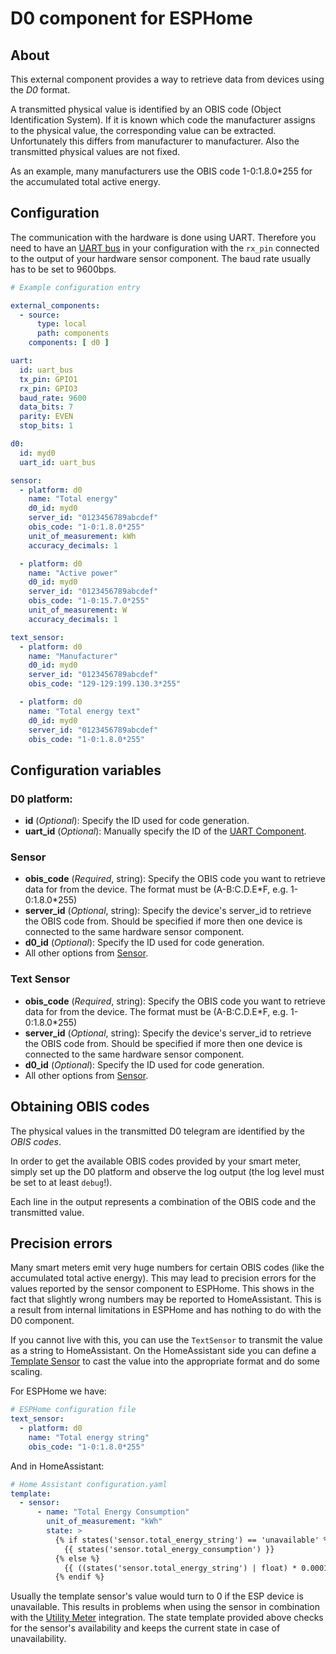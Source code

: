 # D0 component for ESPHome

## About
This external component provides a way to retrieve data from devices using the *D0* format.

A transmitted physical value is identified by an OBIS code (Object Identification System). If it is known which code the manufacturer assigns to the physical value, the corresponding value can be extracted. Unfortunately this differs from manufacturer to manufacturer. Also the transmitted physical values are not fixed.

As an example, many manufacturers use the OBIS code 1-0:1.8.0*255 for the accumulated total active energy.

## Configuration
The communication with the hardware is done using UART. Therefore you need to have an [UART bus](https://esphome.io/components/uart.html#uart) in your configuration with the `rx_pin` connected to the output of your hardware sensor component. The baud rate usually has to be set to 9600bps.

```yaml
# Example configuration entry

external_components:
  - source:
      type: local
      path: components
    components: [ d0 ]

uart:
  id: uart_bus
  tx_pin: GPIO1
  rx_pin: GPIO3
  baud_rate: 9600
  data_bits: 7
  parity: EVEN
  stop_bits: 1

d0:
  id: myd0
  uart_id: uart_bus

sensor:
  - platform: d0
    name: "Total energy"
    d0_id: myd0
    server_id: "0123456789abcdef"
    obis_code: "1-0:1.8.0*255"
    unit_of_measurement: kWh
    accuracy_decimals: 1

  - platform: d0
    name: "Active power"
    d0_id: myd0
    server_id: "0123456789abcdef"
    obis_code: "1-0:15.7.0*255"
    unit_of_measurement: W
    accuracy_decimals: 1

text_sensor:
  - platform: d0
    name: "Manufacturer"
    d0_id: myd0
    server_id: "0123456789abcdef"
    obis_code: "129-129:199.130.3*255"

  - platform: d0
    name: "Total energy text"
    d0_id: myd0
    server_id: "0123456789abcdef"
    obis_code: "1-0:1.8.0*255"
```

## Configuration variables

### D0 platform:
- **id** (*Optional*): Specify the ID used for code generation.
- **uart_id** (*Optional*): Manually specify the ID of the [UART Component](https://esphome.io/components/uart.html#uart).

### Sensor
- **obis_code** (*Required*, string): Specify the OBIS code you want to retrieve data for from the device. The format must be (A-B:C.D.E\*F, e.g. 1-0:1.8.0\*255)
- **server_id** (*Optional*, string): Specify the device's server_id to retrieve the OBIS code from. Should be specified if more then one device is connected to the same hardware sensor component.
- **d0_id** (*Optional*): Specify the ID used for code generation.
- All other options from [Sensor](https://esphome.io/components/sensor/index.html#config-sensor).

### Text Sensor
- **obis_code** (*Required*, string): Specify the OBIS code you want to retrieve data for from the device. The format must be (A-B:C.D.E\*F, e.g. 1-0:1.8.0\*255)
- **server_id** (*Optional*, string): Specify the device's server_id to retrieve the OBIS code from. Should be specified if more then one device is connected to the same hardware sensor component.
- **d0_id** (*Optional*): Specify the ID used for code generation.
- All other options from [Sensor](https://esphome.io/components/sensor/index.html#config-sensor).


## Obtaining OBIS codes
The physical values in the transmitted D0 telegram are identified by the *OBIS codes*.

In order to get the available OBIS codes provided by your smart meter, simply set up the
D0 platform and observe the log output (the log level must be set to at least ``debug``!).

Each line in the output represents a combination of the OBIS code and the transmitted value.

## Precision errors
Many smart meters emit very huge numbers for certain OBIS codes (like the accumulated total active energy). This may lead to precision errors for the values reported by the sensor component to ESPHome. This shows in the fact that slightly wrong numbers may be reported to HomeAssistant. This is a result from internal limitations in ESPHome and has nothing to do with the D0 component.

If you cannot live with this, you can use the `TextSensor` to transmit the value as a string to HomeAssistant. On the HomeAssistant side you can define a [Template Sensor](https://www.home-assistant.io/integrations/template/) to cast the value into the appropriate format and do some scaling.

For ESPHome we have:
```yaml
# ESPHome configuration file
text_sensor:
  - platform: d0
    name: "Total energy string"
    obis_code: "1-0:1.8.0*255"
```

And in HomeAssistant:
```yaml
# Home Assistant configuration.yaml
template:
  - sensor:
      - name: "Total Energy Consumption"
        unit_of_measurement: "kWh"
        state: >
          {% if states('sensor.total_energy_string') == 'unavailable' %}
            {{ states('sensor.total_energy_consumption') }}
          {% else %}
            {{ ((states('sensor.total_energy_string') | float) * 0.0001) | round(2) }}
          {% endif %}
```

Usually the template sensor's value would turn to 0 if the ESP device is unavailable. This results in problems when using the sensor in combination with the [Utility Meter](https://www.home-assistant.io/integrations/utility_meter/) integration.
The state template provided above checks for the sensor's availability and keeps the current state in case of unavailability.
